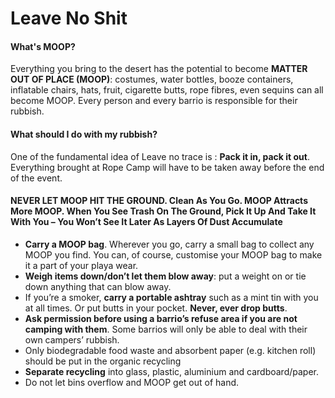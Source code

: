 # Leave No Shit

#### What's MOOP?

Everything you bring to the desert has the potential to become **MATTER OUT OF PLACE \(MOOP\)**: costumes, water bottles, booze containers, inflatable chairs, hats, fruit, cigarette butts, rope fibres, even sequins can all become MOOP. Every person and every barrio is responsible for their rubbish.

#### What should I do with my rubbish?

One of the fundamental idea of Leave no trace is : **Pack it in, pack it out**. Everything brought at Rope Camp will have to be taken away before the end of the event.


#### NEVER LET MOOP HIT THE GROUND. Clean As You Go. MOOP Attracts More MOOP. When You See Trash On The Ground, Pick It Up And Take It With You – You Won’t See It Later As Layers Of Dust Accumulate

* **Carry a MOOP bag**. Wherever you go, carry a small bag to collect any MOOP you find. You can, of course, customise your MOOP bag to make it a part of your playa wear.
* **Weigh items down/don’t let them blow away**: put a weight on or tie down anything that can blow away.
* If you’re a smoker, **carry a portable ashtray** such as a mint tin with you at all times. Or put butts in your pocket. **Never, ever drop butts**.
* **Ask permission before using a barrio’s refuse area if you are not camping with them**. Some barrios will only be able to deal with their own campers’ rubbish.
* Only biodegradable food waste and absorbent paper \(e.g. kitchen roll\) should be put in the organic recycling
* **Separate recycling** into glass, plastic, aluminium and cardboard/paper.
* Do not let bins overflow and MOOP get out of hand.


